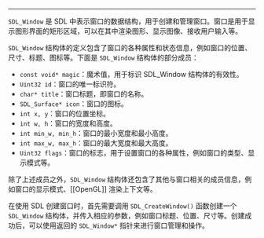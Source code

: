 
----
`SDL_Window` 是 SDL 中表示窗口的数据结构，用于创建和管理窗口。窗口是用于显示图形界面的矩形区域，可以在其中渲染图形、显示图像、接收用户输入等。

`SDL_Window` 结构体的定义包含了窗口的各种属性和状态信息，例如窗口的位置、尺寸、标题、图标等。下面是 `SDL_Window` 结构体的部分成员：

- `const void* magic`：魔术值，用于标识 SDL_Window 结构体的有效性。
- `Uint32 id`：窗口的唯一标识符。
- `char* title`：窗口标题，即窗口的名称。
- `SDL_Surface* icon`：窗口的图标。
- `int x, y`：窗口的位置坐标。
- `int w, h`：窗口的宽度和高度。
- `int min_w, min_h`：窗口的最小宽度和最小高度。
- `int max_w, max_h`：窗口的最大宽度和最大高度。
- `Uint32 flags`：窗口的标志，用于设置窗口的各种属性，例如窗口的类型、显示模式等。

除了上述成员之外，`SDL_Window` 结构体还包含了其他与窗口相关的成员信息，例如窗口的显示模式、[[OpenGL]] 渲染上下文等。

在使用 SDL 创建窗口时，首先需要调用 `SDL_CreateWindow()` 函数创建一个 `SDL_Window` 结构体，并传入相应的参数，例如窗口标题、位置、尺寸等。创建成功后，可以使用返回的 `SDL_Window*` 指针来进行窗口管理和操作。